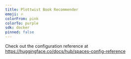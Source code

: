 ```yaml
---
title: Plottwist Book Recommender
emoji: 🔥
colorFrom: pink
colorTo: purple
sdk: docker
pinned: false
---
```


Check out the configuration reference at https://huggingface.co/docs/hub/spaces-config-reference
